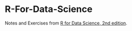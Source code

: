 # R-For-Data-Science
Notes and Exercises from [R for Data Science, 2nd edition](https://r4ds.hadley.nz/).
